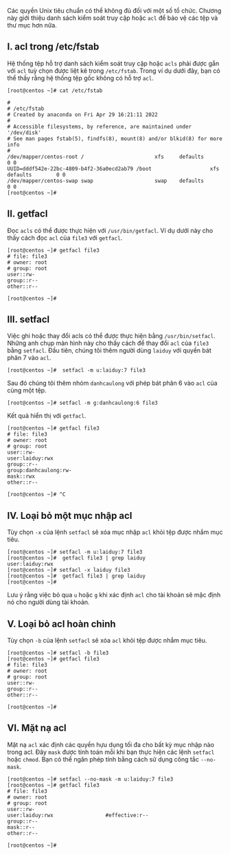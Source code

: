 Các quyền Unix tiêu chuẩn có thể không đủ đối với một số tổ chức. Chương này giới thiệu danh sách kiểm soát truy cập hoặc `acl` để bảo vệ các tệp và thư mục hơn nữa.
## I. acl trong /etc/fstab
Hệ thống tệp hỗ trợ danh sách kiểm soát truy cập hoặc `acls` phải được gắn với `acl` tuỳ chọn được liệt kê trong `/etc/fstab`. Trong ví dụ dưới đây, bạn có thể thấy rằng hệ thống tệp gốc không có hỗ trợ `acl`.
```
[root@centos ~]# cat /etc/fstab

#
# /etc/fstab
# Created by anaconda on Fri Apr 29 16:21:11 2022
#
# Accessible filesystems, by reference, are maintained under '/dev/disk'
# See man pages fstab(5), findfs(8), mount(8) and/or blkid(8) for more info
#
/dev/mapper/centos-root /                       xfs     defaults        0 0
UUID=dddf542e-22bc-4809-b4f2-36a0ecd2ab79 /boot                   xfs     defaults        0 0
/dev/mapper/centos-swap swap                    swap    defaults        0 0
[root@centos ~]#
```

## II. getfacl
Đọc `acls` có thể được thực hiện với `/usr/bin/getfacl`. Ví dụ dưới này cho thấy cách đọc `acl` của `file3` với `getfacl`.
```
[root@centos ~]# getfacl file3
# file: file3
# owner: root
# group: root
user::rw-
group::r--
other::r--

[root@centos ~]#
```

## III. setfacl
Việc ghi hoặc thay đổi acls có thể được thực hiện bằng `/usr/bin/setfacl`. Những anh chụp màn hình này cho thấy cách để thay đổi `acl` của `file3` bằng `setfacl`. Đầu tiên, chúng tôi thêm người dùng `laiduy` với quyền bát phân 7 vào `acl`.
```
[root@centos ~]#  setfacl -m u:laiduy:7 file3
```

Sau đó chúng tôi thêm nhóm `danhcaulong` với phép bát phân 6 vào `acl` của cùng một tệp.
```
[root@centos ~]# setfacl -m g:danhcaulong:6 file3
```

Kết quả hiển thị với `getfacl`.
```
[root@centos ~]# getfacl file3
# file: file3
# owner: root
# group: root
user::rw-
user:laiduy:rwx
group::r--
group:danhcaulong:rw-
mask::rwx
other::r--

[root@centos ~]# ^C
```

## IV. Loại bỏ một mục nhập acl
Tùy chọn `-x` của lệnh `setfacl` sẽ xóa mục nhập `acl` khỏi tệp được nhắm mục tiêu.
```
[root@centos ~]# setfacl -m u:laiduy:7 file3
[root@centos ~]#  getfacl file3 | grep laiduy
user:laiduy:rwx
[root@centos ~]# setfacl -x laiduy file3
[root@centos ~]#  getfacl file3 | grep laiduy
[root@centos ~]#
```

Lưu ý rằng việc bỏ qua `u` hoặc `g` khi xác định `acl` cho tài khoản sẽ mặc định nó cho người dùng tài khoản.


## V. Loại bỏ acl hoàn chỉnh
Tùy chọn `-b` của lệnh `setfacl` sẽ xóa `acl` khỏi tệp được nhắm mục tiêu.
```
[root@centos ~]# setfacl -b file3
[root@centos ~]# getfacl file3
# file: file3
# owner: root
# group: root
user::rw-
group::r--
other::r--

[root@centos ~]#
```

## VI. Mặt nạ acl
Mặt nạ `acl` xác định các quyền hựu dụng tối đa cho bất kỳ mục nhập nào trong acl. Đây `mask` được tính toán mỗi khi bạn thực hiện các lệnh `setfacl` hoặc `chmod`. Bạn có thể ngăn phép tính bằng cách sử dụng công tắc `--no-mask`.
```
[root@centos ~]# setfacl --no-mask -m u:laiduy:7 file3
[root@centos ~]# getfacl file3
# file: file3
# owner: root
# group: root
user::rw-
user:laiduy:rwx                 #effective:r--
group::r--
mask::r--
other::r--

[root@centos ~]#
```






















































































